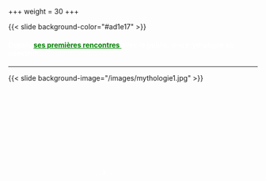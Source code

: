 +++
weight = 30
+++


{{< slide background-color="#ad1e17" >}}
<h4 style="color:white;">Depuis <a href="https://vimeo.com/425954541" target="_blank" style="color:green"><u>ses premières rencontres</u> </a>avec le public, une mythologie se construit...</h4>

---

{{< slide background-image="/images/mythologie1.jpg" >}}
<br><br><br><br><br><br><br><br><br><br>
<h5><p style="color:white">&nbsp;&nbsp;&nbsp;&nbsp;&nbsp;&nbsp;&nbsp;&nbsp;&nbsp;&nbsp;&nbsp;&nbsp;&nbsp;&nbsp;&nbsp;&nbsp;&nbsp;&nbsp;&nbsp;&nbsp;&nbsp;&nbsp;&nbsp;&nbsp;&nbsp;&nbsp;&nbsp;&nbsp;&nbsp;&nbsp;&nbsp;&nbsp;&nbsp;&nbsp;&nbsp;&nbsp;&nbsp;&nbsp;&nbsp;&nbsp;&nbsp;&nbsp;&nbsp;&nbsp;&nbsp;&nbsp;&nbsp;&nbsp;&nbsp;&nbsp;&nbsp;&nbsp;... > ... </p></h5>


